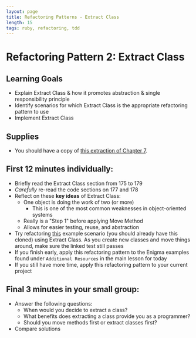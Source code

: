 ```yaml
---
layout: page
title: Refactoring Patterns - Extract Class
length: 15
tags: ruby, refactoring, tdd
---
```


# Refactoring Pattern 2: Extract Class

## Learning Goals

* Explain Extract Class & how it promotes abstraction & single responsibility principle 
* Identify scenarios for which Extract Class is the appropriate refactoring pattern to use
* Implement Extract Class

## Supplies

* You should have a copy of
[this extraction of Chapter 7](https://drive.google.com/file/d/0B4C6lfVKu-E7ZlFDTnhyTklXdm8/view?usp=sharing).

## First 12 minutes individually:

* Briefly read the Extract Class section from 175 to 179
* *Carefully* re-read the code sections on 177 and 178
* Reflect on these **key ideas** of Extract Class:
  * One object is doing the work of two (or more)
    * This is one of the most common weaknesses in object-oriented systems
  * Really is a "Step 1" before applying Move Method
  * Allows for easier testing, reuse, and abstraction
* Try refactoring [this](https://github.com/turingschool-examples/refactoring_patterns/blob/master/test/station_2_extract_class_test.rb) example scenario (you should already have this cloned) using Extract Class. As you create new classes and move things around, make sure the linked test still passes
* If you finish early, apply this refactoring pattern to the Enigma examples found under `Additional Resources` in the main lesson for today
* If you still have more time, apply this refactoring pattern to your current project

## Final 3 minutes in your small group:

* Answer the following questions:
  * When would you decide to extract a class?
  * What benefits does extracting a class provide you as a programmer?
  * Should you move methods first or extract classes first?
* Compare solutions
